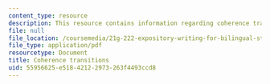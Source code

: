 ```yaml
---
content_type: resource
description: This resource contains information regarding coherence transitions.
file: null
file_location: /coursemedia/21g-222-expository-writing-for-bilingual-students-fall-2002/55956625e51842122973263f4493ccd8_MIT21G_222F02_coherence.pdf
file_type: application/pdf
resourcetype: Document
title: Coherence transitions
uid: 55956625-e518-4212-2973-263f4493ccd8
---
```

